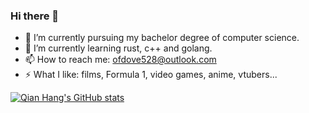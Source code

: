 ### Hi there 👋



- 🔭 I’m currently pursuing my bachelor degree of computer science. 
- 🌱 I’m currently learning rust, c++ and golang.
- 📫 How to reach me: ofdove528@outlook.com
- ⚡ What I like: films, Formula 1, video games, anime, vtubers...  

[![Qian Hang's GitHub stats](https://github-readme-stats.vercel.app/api?username=ofdove&show_icons=true&theme=radical)](https://github.com/anuraghazra/github-readme-stats)
